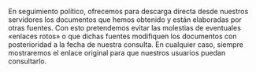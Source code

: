 En seguimiento político, ofrecemos para descarga directa desde nuestros servidores los documentos que hemos obtenido y están elaboradas por otras fuentes. Con esto pretendemos evitar las molestias de eventuales «enlaces rotos» o que dichas fuentes modifiquen los documentos con posterioridad a la fecha de nuestra consulta. En cualquier caso, siempre mostraremos el enlace original para que nuestros usuarios puedan consultarlo.